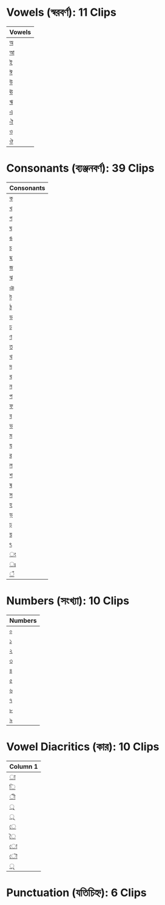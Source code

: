 # Vowels (স্বরবর্ণ): 11 Clips

| Vowels |
|----------|
| [অ](./Vowels/1.wav) |
| [আ](./Vowels/2.wav) |
| [ই](./Vowels/3.wav) |
| [ঈ](./Vowels/4.wav) |
| [উ](./Vowels/5.wav) |
| [ঊ](./Vowels/6.wav) |
| [ঋ](./Vowels/7.wav) |
| [এ](./Vowels/8.wav) |
| [ঐ](./Vowels/9.wav) |
| [ও](./Vowels/10.wav) |
| [ঔ](./Vowels/11.wav) |

# Consonants (ব্যঞ্জনবর্ণ): 39 Clips

| Consonants |
|----------|
| [ক](./Consonants/1.wav) |
| [খ](./Consonants/2.wav) |
| [গ](./Consonants/3.wav) |
| [ঘ](./Consonants/4.wav) |
| [ঙ](./Consonants/5.wav) |
| [চ](./Consonants/6.wav) |
| [ছ](./Consonants/7.wav) |
| [জ](./Consonants/8.wav) |
| [ঝ](./Consonants/9.wav) |
| [ঞ](./Consonants/10.wav) |
| [ট](./Consonants/11.wav) |
| [ঠ](./Consonants/12.wav) |
| [ড](./Consonants/13.wav) |
| [ঢ](./Consonants/14.wav) |
| [ণ](./Consonants/15.wav) |
| [ত](./Consonants/16.wav) |
| [থ](./Consonants/17.wav) |
| [দ](./Consonants/18.wav) |
| [ধ](./Consonants/19.wav) |
| [ন](./Consonants/20.wav) |
| [প](./Consonants/21.wav) |
| [ফ](./Consonants/22.wav) |
| [ব](./Consonants/23.wav) |
| [ভ](./Consonants/24.wav) |
| [ম](./Consonants/25.wav) |
| [য](./Consonants/26.wav) |
| [র](./Consonants/27.wav) |
| [ল](./Consonants/28.wav) |
| [শ](./Consonants/29.wav) |
| [ষ](./Consonants/30.wav) |
| [স](./Consonants/31.wav) |
| [হ](./Consonants/32.wav) |
| [ড়](./Consonants/33.wav) |
| [ঢ়](./Consonants/34.wav) |
| [য়](./Consonants/35.wav) |
| [ৎ](./Consonants/36.wav) |
| [ং](./Consonants/37.wav) |
| [ঃ](./Consonants/38.wav) |
| [ঁ](./Consonants/39.wav) |

# Numbers (সংখ্যা): 10 Clips

| Numbers |
|----------|
| [০](./Numbers/1.wav) |
| [১](./Numbers/2.wav) |
| [২](./Numbers/3.wav) |
| [৩](./Numbers/4.wav) |
| [৪](./Numbers/5.wav) |
| [৫](./Numbers/6.wav) |
| [৬](./Numbers/7.wav) |
| [৭](./Numbers/8.wav) |
| [৮](./Numbers/9.wav) |
| [৯](./Numbers/10.wav) |


# Vowel Diacritics (কার): 10 Clips

| Column 1 |
|----------|
| [া](./Vowel%20Diacritics/1.wav) |
| [ি](./Vowel%20Diacritics/2.wav) |
| [ী](./Vowel%20Diacritics/3.wav) |
| [ু](./Vowel%20Diacritics/4.wav) |
| [ূ](./Vowel%20Diacritics/5.wav) |
| [ে](./Vowel%20Diacritics/6.wav) |
| [ৈ](./Vowel%20Diacritics/7.wav) |
| [ো](./Vowel%20Diacritics/8.wav) |
| [ৌ](./Vowel%20Diacritics/9.wav) |
| [ৃ](./Vowel%20Diacritics/10.wav) |


# Punctuation (যতিচিহ্ন): 6 Clips

